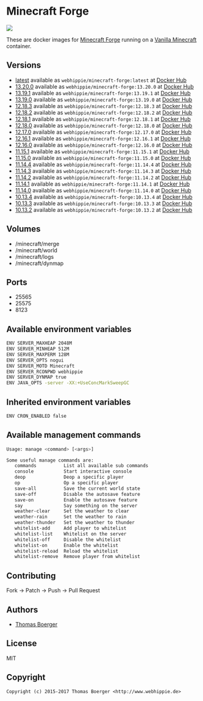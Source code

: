 # Minecraft Forge

[![](https://images.microbadger.com/badges/image/webhippie/minecraft-forge:11.14.4.svg)](https://microbadger.com/images/webhippie/minecraft-forge:11.14.4 "Get your own image badge on microbadger.com")

These are docker images for [Minecraft Forge](http://www.minecraftforge.net) running on a [Vanilla Minecraft](https://registry.hub.docker.com/u/webhippie/minecraft-vanilla/) container.


## Versions

* [latest](https://github.com/dockhippie/minecraft-forge/tree/master) available as ```webhippie/minecraft-forge:latest``` at [Docker Hub](https://registry.hub.docker.com/u/webhippie/minecraft-forge/)
* [13.20.0](https://github.com/dockhippie/minecraft-forge/tree/13.20.0) available as ```webhippie/minecraft-forge:13.20.0``` at [Docker Hub](https://registry.hub.docker.com/u/webhippie/minecraft-forge/)
* [13.19.1](https://github.com/dockhippie/minecraft-forge/tree/13.19.1) available as ```webhippie/minecraft-forge:13.19.1``` at [Docker Hub](https://registry.hub.docker.com/u/webhippie/minecraft-forge/)
* [13.19.0](https://github.com/dockhippie/minecraft-forge/tree/13.19.0) available as ```webhippie/minecraft-forge:13.19.0``` at [Docker Hub](https://registry.hub.docker.com/u/webhippie/minecraft-forge/)
* [12.18.3](https://github.com/dockhippie/minecraft-forge/tree/12.18.3) available as ```webhippie/minecraft-forge:12.18.3``` at [Docker Hub](https://registry.hub.docker.com/u/webhippie/minecraft-forge/)
* [12.18.2](https://github.com/dockhippie/minecraft-forge/tree/12.18.2) available as ```webhippie/minecraft-forge:12.18.2``` at [Docker Hub](https://registry.hub.docker.com/u/webhippie/minecraft-forge/)
* [12.18.1](https://github.com/dockhippie/minecraft-forge/tree/12.18.1) available as ```webhippie/minecraft-forge:12.18.1``` at [Docker Hub](https://registry.hub.docker.com/u/webhippie/minecraft-forge/)
* [12.18.0](https://github.com/dockhippie/minecraft-forge/tree/12.18.0) available as ```webhippie/minecraft-forge:12.18.0``` at [Docker Hub](https://registry.hub.docker.com/u/webhippie/minecraft-forge/)
* [12.17.0](https://github.com/dockhippie/minecraft-forge/tree/12.17.0) available as ```webhippie/minecraft-forge:12.17.0``` at [Docker Hub](https://registry.hub.docker.com/u/webhippie/minecraft-forge/)
* [12.16.1](https://github.com/dockhippie/minecraft-forge/tree/12.16.1) available as ```webhippie/minecraft-forge:12.16.1``` at [Docker Hub](https://registry.hub.docker.com/u/webhippie/minecraft-forge/)
* [12.16.0](https://github.com/dockhippie/minecraft-forge/tree/12.16.0) available as ```webhippie/minecraft-forge:12.16.0``` at [Docker Hub](https://registry.hub.docker.com/u/webhippie/minecraft-forge/)
* [11.15.1](https://github.com/dockhippie/minecraft-forge/tree/11.15.1) available as ```webhippie/minecraft-forge:11.15.1``` at [Docker Hub](https://registry.hub.docker.com/u/webhippie/minecraft-forge/)
* [11.15.0](https://github.com/dockhippie/minecraft-forge/tree/11.15.0) available as ```webhippie/minecraft-forge:11.15.0``` at [Docker Hub](https://registry.hub.docker.com/u/webhippie/minecraft-forge/)
* [11.14.4](https://github.com/dockhippie/minecraft-forge/tree/11.14.4) available as ```webhippie/minecraft-forge:11.14.4``` at [Docker Hub](https://registry.hub.docker.com/u/webhippie/minecraft-forge/)
* [11.14.3](https://github.com/dockhippie/minecraft-forge/tree/11.14.3) available as ```webhippie/minecraft-forge:11.14.3``` at [Docker Hub](https://registry.hub.docker.com/u/webhippie/minecraft-forge/)
* [11.14.2](https://github.com/dockhippie/minecraft-forge/tree/11.14.2) available as ```webhippie/minecraft-forge:11.14.2``` at [Docker Hub](https://registry.hub.docker.com/u/webhippie/minecraft-forge/)
* [11.14.1](https://github.com/dockhippie/minecraft-forge/tree/11.14.1) available as ```webhippie/minecraft-forge:11.14.1``` at [Docker Hub](https://registry.hub.docker.com/u/webhippie/minecraft-forge/)
* [11.14.0](https://github.com/dockhippie/minecraft-forge/tree/11.14.0) available as ```webhippie/minecraft-forge:11.14.0``` at [Docker Hub](https://registry.hub.docker.com/u/webhippie/minecraft-forge/)
* [10.13.4](https://github.com/dockhippie/minecraft-forge/tree/10.13.4) available as ```webhippie/minecraft-forge:10.13.4``` at [Docker Hub](https://registry.hub.docker.com/u/webhippie/minecraft-forge/)
* [10.13.3](https://github.com/dockhippie/minecraft-forge/tree/10.13.3) available as ```webhippie/minecraft-forge:10.13.3``` at [Docker Hub](https://registry.hub.docker.com/u/webhippie/minecraft-forge/)
* [10.13.2](https://github.com/dockhippie/minecraft-forge/tree/10.13.2) available as ```webhippie/minecraft-forge:10.13.2``` at [Docker Hub](https://registry.hub.docker.com/u/webhippie/minecraft-forge/)


## Volumes

* /minecraft/merge
* /minecraft/world
* /minecraft/logs
* /minecraft/dynmap


## Ports

* 25565
* 25575
* 8123


## Available environment variables

```bash
ENV SERVER_MAXHEAP 2048M
ENV SERVER_MINHEAP 512M
ENV SERVER_MAXPERM 128M
ENV SERVER_OPTS nogui
ENV SERVER_MOTD Minecraft
ENV SERVER_RCONPWD webhippie
ENV SERVER_DYNMAP true
ENV JAVA_OPTS -server -XX:+UseConcMarkSweepGC
```


## Inherited environment variables

```bash
ENV CRON_ENABLED false
```


## Available management commands

```bash
Usage: manage <command> [<args>]

Some useful manage commands are:
   commands          List all available sub commands
   console           Start interactive console
   deop              Deop a specific player
   op                Op a specific player
   save-all          Save the current world state
   save-off          Disable the autosave feature
   save-on           Enable the autosave feature
   say               Say something on the server
   weather-clear     Set the weather to clear
   weather-rain      Set the weather to rain
   weather-thunder   Set the weather to thunder
   whitelist-add     Add player to whitelist
   whitelist-list    Whitelist on the server
   whitelist-off     Disable the whitelist
   whitelist-on      Enable the whitelist
   whitelist-reload  Reload the whitelist
   whitelist-remove  Remove player from whitelist
```


## Contributing

Fork -> Patch -> Push -> Pull Request


## Authors

* [Thomas Boerger](https://github.com/tboerger)


## License

MIT


## Copyright

```
Copyright (c) 2015-2017 Thomas Boerger <http://www.webhippie.de>
```
